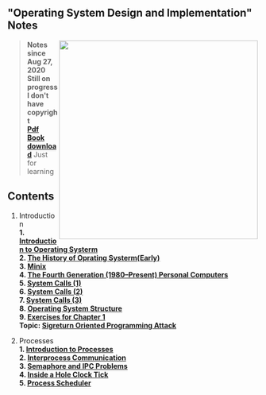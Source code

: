 ## "Operating System Design and Implementation" Notes

<img src="Chapter/Sources/TitleOSDI.png" align="right" weight="300" height="400"/>

> **Notes since Aug 27, 2020**<br>
> **Still on progress** <br>
> **I don't have copyright**<br>
> **[Pdf Book download](https://github.com/Angold-4/OSDI/raw/master/Operating%20Systems%20Design%20and%20Implementation%2C%203rd%20Edition.pdf)** Just for learning<br>

## Contents
1. Introduction<br>
    **1. [Introduction to Operating Systerm](https://github.com/Angold-4/OSDI/blob/master/Chapter/Chapter1/1OS.md)<br>**
    **2. [The History of Oprating Systerm(Early)](https://github.com/Angold-4/OSDI/blob/master/Chapter/Chapter1/2HSE.md)<br>**
    **3. [Minix](https://github.com/Angold-4/OSDI/blob/master/Chapter/Chapter1/3MINIX.md)<br>**
    **4. [The Fourth Generation (1980–Present) Personal Computers](https://github.com/Angold-4/OSDI/blob/master/Chapter/Chapter1/4MCOS.md)<br>**
    **5. [System Calls (1)](https://github.com/Angold-4/OSDI/blob/master/Chapter/Chapter1/5Syscall-1.md)<br>**
    **6. [System Calls (2)](https://github.com/Angold-4/OSDI/blob/master/Chapter/Chapter1/6Syscall-2.md)<br>**
    **7. [System Calls (3)](https://github.com/Angold-4/OSDI/blob/master/Chapter/Chapter1/7Syscall-3.md)<br>**
    **8. [Operating System Structure](https://github.com/Angold-4/OSDI/blob/master/Chapter/Chapter1/8OStruc.md)<br>**
    **9. [Exercises for Chapter 1](https://github.com/Angold-4/OSDI/blob/master/Chapter/Chapter1/9Exercises.md)<br>**
    **Topic: [Sigreturn Oriented Programming Attack](https://github.com/Angold-4/OSDI/blob/master/Chapter/Chapter1/SROP/SROPAttack.md)**

2. Processes<br>
    **1. [Introduction to Processes](https://github.com/Angold-4/OSDI/blob/master/Chapter/Chapter2/1Introprogress.md)<br>**
    **2. [Interprocess Communication](https://github.com/Angold-4/OSDI/blob/master/Chapter/Chapter2/2Communication.md)<br>**
    **3. [Semaphore and IPC Problems](https://github.com/Angold-4/OSDI/blob/master/Chapter/Chapter2/3Semaphore.md)<br>**
    **4. [Inside a Hole Clock Tick](https://github.com/Angold-4/OSDI/blob/master/Chapter/Chapter2/4ClockTick.md)<br>**
    **5. [Process Scheduler](https://github.com/Angold-4/OSDI/blob/master/Chapter/Chapter2/5Scheduler.md)<br>**
